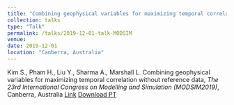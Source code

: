 ```yaml
---
title: "Combining geophysical variables for maximizing temporal correlation without reference data"
collection: talks
type: "Talk"
permalink: /talks/2019-12-01-talk-MODSIM
venue: 
date: 2019-12-01 
location: "Canberra, Australia"
---
```


Kim S., Pham H., Liu Y., Sharma A., Marshall L. Combining geophysical variables for maximizing temporal correlation without reference data, <i>The 23rd International Congress on Modelling and Simulation (MODSIM2019)</i>, Canberra, Australia
[Link](https://mssanz.org.au/modsim2019/documents/MODSIM2019_Book_of_Abstracts.pdf)
[Download PT](https://steelpl.github.io/files/MODSIM19-mergeData_K10.pdf)


